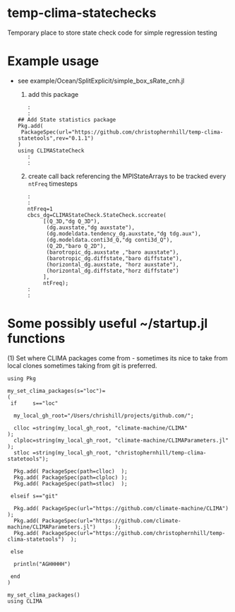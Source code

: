 # temp-clima-statechecks
Temporary place to store state check code for simple regression testing

# Example usage

  - see example/Ocean/SplitExplicit/simple_box_sRate_cnh.jl
    1. add this package
    ```
       :
       :
    ## Add State statistics package
    Pkg.add(
     PackageSpec(url="https://github.com/christophernhill/temp-clima-statetools",rev="0.1.1")
    )
    using CLIMAStateCheck
       :
       :
    ```

    2. create call back referencing the MPIStateArrays to be tracked every ```ntFreq```
       timesteps
    ```
       :
       :
       ntFreq=1
       cbcs_dg=CLIMAStateCheck.StateCheck.sccreate(
            [(Q_3D,"dg Q_3D"),
             (dg.auxstate,"dg auxstate"),
             (dg.modeldata.tendency_dg.auxstate,"dg tdg.aux"),
             (dg.modeldata.conti3d_Q,"dg conti3d_Q"),
             (Q_2D,"baro Q_2D"),
             (barotropic_dg.auxstate ,"baro auxstate"),
             (barotropic_dg.diffstate,"baro diffstate"),
             (horizontal_dg.auxstate, "horz auxstate"),
             (horizontal_dg.diffstate,"horz diffstate")
            ],
            ntFreq);
       :
       :
    ```

# Some possibly useful ~/startup.jl functions
 (1) Set where CLIMA packages come from - sometimes its nice to take from local clones
     sometimes taking from git is preferred.

```
using Pkg

my_set_clima_packages(s="loc")=
(
 if     s=="loc"

  my_local_gh_root="/Users/chrishill/projects/github.com/";

  clloc =string(my_local_gh_root, "climate-machine/CLIMA"                 );
  clploc=string(my_local_gh_root, "climate-machine/CLIMAParameters.jl"    );
  stloc =string(my_local_gh_root, "christophernhill/temp-clima-statetools");

  Pkg.add( PackageSpec(path=clloc)  );
  Pkg.add( PackageSpec(path=clploc) );
  Pkg.add( PackageSpec(path=stloc)  );

 elseif s=="git"

  Pkg.add( PackageSpec(url="https://github.com/climate-machine/CLIMA")                   );
  Pkg.add( PackageSpec(url="https://github.com/climate-machine/CLIMAParameters.jl")      );
  Pkg.add( PackageSpec(url="https://github.com/christophernhill/temp-clima-statetools")  );

 else

  println("AGHHHHH")

 end
)

my_set_clima_packages()
using CLIMA
```

